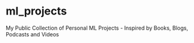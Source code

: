 # ml_projects
My Public Collection of Personal ML Projects - Inspired by Books, Blogs, Podcasts and Videos
